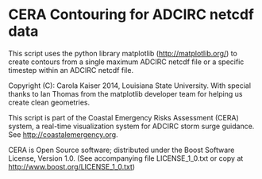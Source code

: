 CERA Contouring for ADCIRC netcdf data
======================================

This script uses the python library matplotlib (http://matplotlib.org/)
to create contours from a single maximum ADCIRC netcdf file or
a specific timestep within an ADCIRC netcdf file.

Copyright (C): Carola Kaiser 2014, Louisiana State University.
With special thanks to Ian Thomas from the matplotlib developer team 
for helping us create clean geometries.

This script is part of the Coastal Emergency Risks Assessment (CERA) system,
a real-time visualization system for ADCIRC storm surge guidance.
See http://coastalemergency.org.

CERA is Open Source software; distributed under the Boost Software
License, Version 1.0. (See accompanying file LICENSE_1_0.txt or copy 
at http://www.boost.org/LICENSE_1_0.txt)


